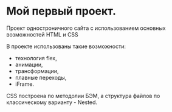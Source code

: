 # Мой первый проект.

Проект одностроничного сайта с использованием основных возможностей HTML и CSS

В проекте использованы такие возможности:
   + технология flex,
   + анимации,
   + трансформации,
   + плавные переходы,
   + iFrame.

CSS построена по методолии БЭМ, а структура файлов по классическому варианту - Nested.